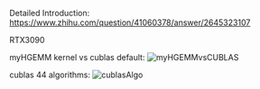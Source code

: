 Detailed Introduction: https://www.zhihu.com/question/41060378/answer/2645323107

RTX3090

myHGEMM kernel vs cublas default:
![myHGEMMvsCUBLAS](https://user-images.githubusercontent.com/21983582/186679299-f856354a-5a51-48db-b756-fdaeab20d618.PNG)

cublas 44 algorithms:
![cublasAlgo](https://user-images.githubusercontent.com/21983582/186678697-43a7d242-4e8e-44f9-9f28-d13593b682e4.PNG)

